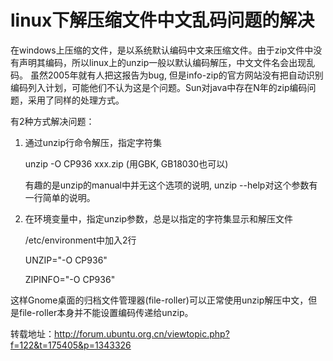 linux下解压缩文件中文乱码问题的解决
==============================

在windows上压缩的文件，是以系统默认编码中文来压缩文件。由于zip文件中没有声明其编码，所以linux上的unzip一般以默认编码解压，中文文件名会出现乱码。
虽然2005年就有人把这报告为bug, 但是info-zip的官方网站没有把自动识别编码列入计划，可能他们不认为这是个问题。Sun对java中存在N年的zip编码问题，采用了同样的处理方式。


有2种方式解决问题：


1. 通过unzip行命令解压，指定字符集

    unzip -O CP936 xxx.zip (用GBK, GB18030也可以)

    有趣的是unzip的manual中并无这个选项的说明, unzip --help对这个参数有一行简单的说明。


2. 在环境变量中，指定unzip参数，总是以指定的字符集显示和解压文件

    /etc/environment中加入2行

    UNZIP="-O CP936"

    ZIPINFO="-O CP936"


这样Gnome桌面的归档文件管理器(file-roller)可以正常使用unzip解压中文，但是file-roller本身并不能设置编码传递给unzip。


转载地址：http://forum.ubuntu.org.cn/viewtopic.php?f=122&t=175405&p=1343326